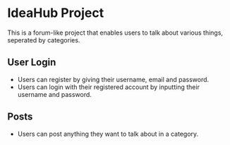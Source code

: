 # IdeaHub Project

This is a forum-like project that enables users to talk about various things, seperated by categories.

## User Login

- Users can register by giving their username, email and password.
- Users can login with their registered account by inputting their username and password.

## Posts

- Users can post anything they want to talk about in a category.